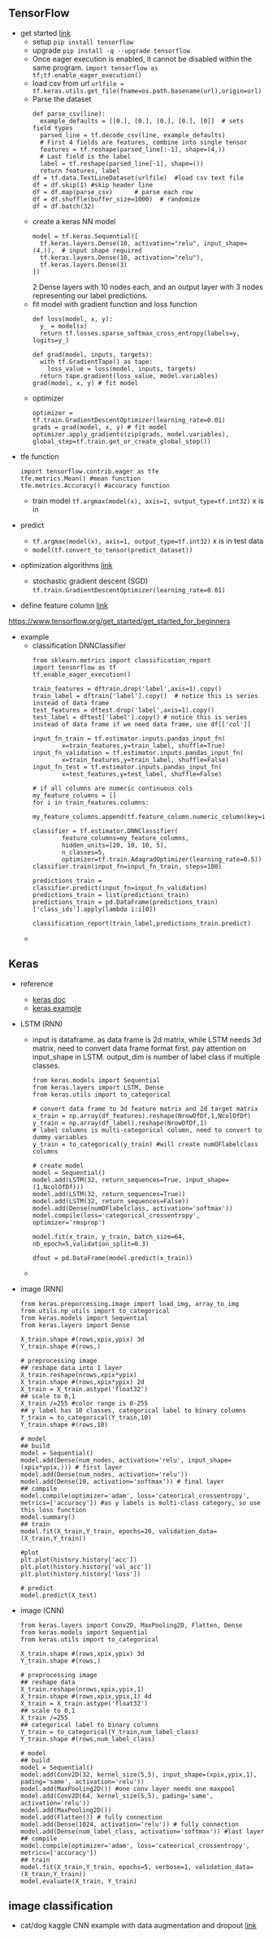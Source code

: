 ## TensorFlow
* get started [link](https://www.tensorflow.org/get_started/eager)
  - setup `pip install tensorflow`
  - upgrade `pip install -q --upgrade tensorflow`
  - Once eager execution is enabled, it cannot be disabled within the same program. `import tensorflow as tf;tf.enable_eager_execution()`
  - load csv from url `urlfile = tf.keras.utils.get_file(fname=os.path.basename(url),origin=url)`
  - Parse the dataset 
    ```
    def parse_csv(line):
      example_defaults = [[0.], [0.], [0.], [0.], [0]]  # sets field types
      parsed_line = tf.decode_csv(line, example_defaults)
      # First 4 fields are features, combine into single tensor
      features = tf.reshape(parsed_line[:-1], shape=(4,))
      # Last field is the label
      label = tf.reshape(parsed_line[-1], shape=())
      return features, label
    df = tf.data.TextLineDataset(urlfile)  #load csv text file
    df = df.skip(1) #skip header line
    df = df.map(parse_csv)      # parse each row
    df = df.shuffle(buffer_size=1000)  # randomize
    df = df.batch(32)
    ```
  - create a keras NN model
    ```
    model = tf.keras.Sequential([
      tf.keras.layers.Dense(10, activation="relu", input_shape=(4,)),  # input shape required
      tf.keras.layers.Dense(10, activation="relu"),
      tf.keras.layers.Dense(3)
    ])
    ```
    2 Dense layers with 10 nodes each, and an output layer with 3 nodes representing our label predictions. 
  - fit model with gradient function and loss function
    ```
    def loss(model, x, y):
      y_ = model(x)
      return tf.losses.sparse_softmax_cross_entropy(labels=y, logits=y_)

    def grad(model, inputs, targets):
      with tf.GradientTape() as tape:
        loss_value = loss(model, inputs, targets)
      return tape.gradient(loss_value, model.variables)
    grad(model, x, y) # fit model
    ```
  - optimizer 
    ```
    optimizer = tf.train.GradientDescentOptimizer(learning_rate=0.01)
    grads = grad(model, x, y) # fit model
    optimizer.apply_gradients(zip(grads, model.variables), global_step=tf.train.get_or_create_global_step())
    ```

- tfe function
  ```
  import tensorflow.contrib.eager as tfe
  tfe.metrics.Mean() #mean function
  tfe.metrics.Accuracy() #accuracy function
  ```
  - train model `tf.argmax(model(x), axis=1, output_type=tf.int32)` x is in 
  

* predict
  - `tf.argmax(model(x), axis=1, output_type=tf.int32)` x is in test data
  - `model(tf.convert_to_tensor(predict_dataset))`

* optimization algorithms [link](https://www.tensorflow.org/api_guides/python/train)
  - stochastic gradient descent (SGD) `tf.train.GradientDescentOptimizer(learning_rate=0.01)`

* define feature column [link](https://www.tensorflow.org/api_docs/python/tf/feature_column/categorical_column_with_vocabulary_list)

https://www.tensorflow.org/get_started/get_started_for_beginners

* example
  - classification DNNClassifier
    ```
    from sklearn.metrics import classification_report
    import tensorflow as tf
    tf.enable_eager_execution()

    train_features = dftrain.drop('label',axis=1).copy()
    train_label = dftrain['label'].copy()  # notice this is series instead of data frame
    test_features = dftest.drop('label',axis=1).copy()
    test_label = dftest['label'].copy() # notice this is series instead of data frame if we need data frame, use df[['col']]

    input_fn_train = tf.estimator.inputs.pandas_input_fn(
            x=train_features,y=train_label, shuffle=True)
    input_fn_validation = tf.estimator.inputs.pandas_input_fn(
            x=train_features,y=train_label, shuffle=False)
    input_fn_test = tf.estimator.inputs.pandas_input_fn(
            x=test_features,y=test_label, shuffle=False)

    # if all columns are numeric continuous cols
    my_feature_columns = []
    for i in train_features.columns:
        my_feature_columns.append(tf.feature_column.numeric_column(key=i))

    classifier = tf.estimator.DNNClassifier(
            feature_columns=my_feature_columns,
            hidden_units=[20, 10, 10, 5],
            n_classes=5,
            optimizer=tf.train.AdagradOptimizer(learning_rate=0.5))
    classifier.train(input_fn=input_fn_train, steps=100)

    predictions_train = classifier.predict(input_fn=input_fn_validation)
    predictions_train = list(predictions_train)
    predictions_train = pd.DataFrame(predictions_train)['class_ids'].apply(lambda i:i[0])

    classification_report(train_label,predictions_train.predict)
    ```
  - 



## Keras
* reference
  - [keras doc](https://keras.io/layers/recurrent/#lstm)
  - [keras example](https://faroit.github.io/keras-docs/0.3.3/examples/#stacked-lstm-for-sequence-classification)

* LSTM (RNN)
  - input is dataframe. as data frame is 2d matrix, while LSTM needs 3d matrix, need to convert data frame format first. pay attention on input_shape in LSTM. output_dim is number of label class if multiple classes.
    ```
    from keras.models import Sequential
    from keras.layers import LSTM, Dense
    from keras.utils import to_categorical

    # convert data frame to 3d feature matrix and 2d target matrix
    x_train = np.array(df_features).reshape(NrowOfDf,1,NcolOfDf)
    y_train = np.array(df_label).reshape(NrowOfDf,1)
    # label columns is multi-categorical column, need to convert to dummy variables
    y_train = to_categorical(y_train) #will create numOFlabelclass columns

    # create model
    model = Sequential()
    model.add(LSTM(32, return_sequences=True, input_shape=(1,NcolOfDf)))
    model.add(LSTM(32, return_sequences=True))
    model.add(LSTM(32, return_sequences=False)) 
    model.add(Dense(numOFlabelclass, activation='softmax'))
    model.compile(loss='categorical_crossentropy', optimizer='rmsprop')

    model.fit(x_train, y_train, batch_size=64, nb_epoch=5,validation_split=0.3)

    dfout = pd.DataFrame(model.predict(x_train))
    ```
  - 
* image (RNN)
  ```
  from keras.preporcessing.image import load_img, array_to_img
  from.utils.np_utils import to_categorical
  from keras.models import Sequential
  from keras.layers import Dense

  X_train.shape #(rows,xpix,ypix) 3d
  Y_train.shape #(rows,)

  # preprocessing image
  ## reshape data into 1 layer
  X_train.reshape(nrows,xpix*ypix)
  X_train.shape #(rows,xpix*ypix) 2d
  X_train = X_train.astype('float32')
  ## scale to 0,1
  X_train /=255 #color range is 0-255
  ## y label has 10 classes, categorical label to binary columns
  Y_train = to_categorical(Y_train,10)
  Y_train.shape #(rows,10)

  # model
  ## build
  model = Sequential()
  model.add(Dense(num_nodes, activation='relu', input_shape=(xpix*ypix,))) # first layer
  model.add(Dense(num_nodes, activation='relu'))
  model.add(Dense(10, activation='softmax')) # final layer
  ## compile
  model.compile(optimizer='adam', loss='cateorical_crossentropy', metrics=['accuracy']) #as y labels is multi-class category, so use this loss function
  model.summary()
  ## train
  model.fit(X_train,Y_train, epochs=20, validation_data=(X_train,Y_train))

  #plot
  plt.plot(history.history['acc'])
  plt.plot(history.history['val_acc'])
  plt.plot(history.history['loss'])

  # predict
  model.predict(X_test)
  ```

* image (CNN)
  ```
  from keras.layers import Conv2D, MaxPooling2D, Flatten, Dense
  from keras.models import Sequential
  from keras.utils import to_categorical

  X_train.shape #(rows,xpix,ypix) 3d
  Y_train.shape #(rows,)
  
  # preprocessing image
  ## reshape data
  X_train.reshape(nrows,xpix,ypix,1)
  X_train.shape #(rows,xpix,ypix,1) 4d
  X_train = X_train.astype('float32')
  ## scale to 0,1
  X_train /=255
  ## categorical label to binary columns
  Y_train = to_categorical(Y_train,num_label_class)
  Y_train.shape #(rows,num_label_class)

  # model
  ## build
  model = Sequential()
  model.add(Conv2D(32, kernel_size(5,5), input_shape=(xpix,ypix,1), pading='same', activation='relu'))
  model.add(MaxPooling2D()) #one conv layer needs one maxpool
  model.add(Conv2D(64, kernel_size(5,5), pading='same', activation='relu'))
  model.add(MaxPooling2D())
  model.add(Flatten()) # fully connection
  model.add(Dense(1024, activation='relu')) # fully connection
  model.add(Dense(num_label_class, activation='softmax')) #last layer
  ## compile
  model.compile(optimizer='adam', loss='cateorical_crossentropy', metrics=['accuracy'])
  ## train
  model.fit(X_train,Y_train, epochs=5, verbose=1, validation_data=(X_train,Y_train))
  model.evaluate(X_train, Y_train)
  ```

##





## image classification
* cat/dog kaggle CNN example with data augmentation and dropout [link](https://colab.research.google.com/github/google/eng-edu/blob/master/ml/pc/exercises/image_classification_part2.ipynb?utm_source=practicum-IC&utm_campaign=colab-external&utm_medium=referral&hl=en&utm_content=imageexercise2-colab#scrollTo=OpFqg-R1g9n6)